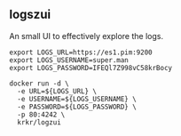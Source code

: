 ## logszui

An small UI to effectively explore the logs.

    export LOGS_URL=https://es1.pim:9200
    export LOGS_USERNAME=super.man
    export LOGS_PASSWORD=IFEQl7Z998vC58krBocy

    docker run -d \
      -e URL=${LOGS_URL} \
      -e USERNAME=${LOGS_USERNAME} \
      -e PASSWORD=${LOGS_PASSWORD} \
      -p 80:4242 \
      krkr/logzui
